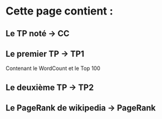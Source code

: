 # Cette page contient :
## Le TP noté -> CC
## Le premier TP -> TP1
Contenant le WordCount et le Top 100
## Le deuxième TP -> TP2
## Le PageRank de wikipedia -> PageRank